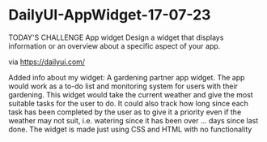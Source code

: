 # DailyUI-AppWidget-17-07-23
TODAY'S CHALLENGE
App widget
Design a widget that displays information or an overview about a specific aspect of your app.

via https://dailyui.com/

Added info about my widget:
A gardening partner app widget. The app would work as a to-do list and monitoring system for users with their gardening. This widget would take the current weather and give the most suitable tasks for the user to do. It could also track how long since each task has been completed by the user as to give it a priority even if the weather may not suit, i.e. watering since it has been over ... days since last done. The widget is made just using CSS and HTML with no functionality
